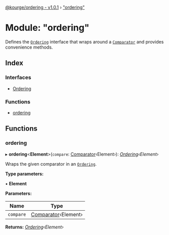 [@kourge/ordering - v1.0.1](../README.md) › ["ordering"](_ordering_.md)

# Module: "ordering"

Defines the [`Ordering`](../interfaces/_ordering_.ordering.md) interface that wraps around a
[`Comparator`](../interfaces/_comparator_.comparator.md) and provides convenience methods.

## Index

### Interfaces

* [Ordering](../interfaces/_ordering_.ordering.md)

### Functions

* [ordering](_ordering_.md#ordering)

## Functions

###  ordering

▸ **ordering**<**Element**>(`compare`: [Comparator](../interfaces/_comparator_.comparator.md)‹Element›): *[Ordering](../interfaces/_ordering_.ordering.md)‹Element›*

Wraps the given comparator in an [`Ordering`](../interfaces/_ordering_.ordering.md).

**Type parameters:**

▪ **Element**

**Parameters:**

Name | Type |
------ | ------ |
`compare` | [Comparator](../interfaces/_comparator_.comparator.md)‹Element› |

**Returns:** *[Ordering](../interfaces/_ordering_.ordering.md)‹Element›*
